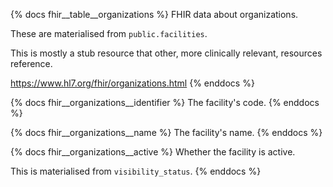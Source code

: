 {% docs fhir__table__organizations %}
FHIR data about organizations.

These are materialised from `public.facilities`.

This is mostly a stub resource that other, more clinically relevant, resources reference.

<https://www.hl7.org/fhir/organizations.html>
{% enddocs %}

{% docs fhir__organizations__identifier %}
The facility's code.
{% enddocs %}

{% docs fhir__organizations__name %}
The facility's name.
{% enddocs %}

{% docs fhir__organizations__active %}
Whether the facility is active.

This is materialised from `visibility_status`.
{% enddocs %}
